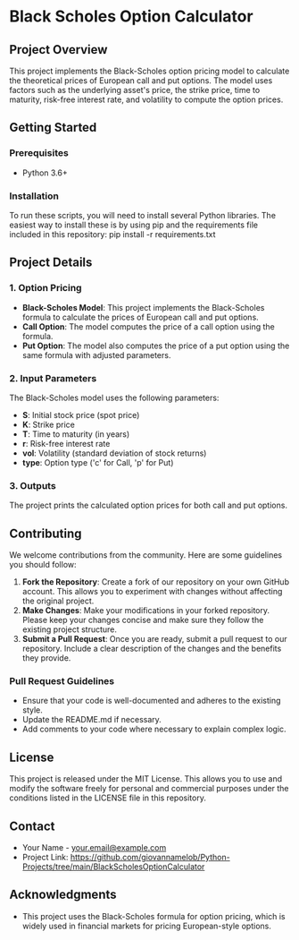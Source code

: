 # Black Scholes Option Calculator

## Project Overview
This project implements the Black-Scholes option pricing model to calculate the theoretical prices of European call and put options. The model uses factors such as the underlying asset's price, the strike price, time to maturity, risk-free interest rate, and volatility to compute the option prices. 

## Getting Started

### Prerequisites
- Python 3.6+

### Installation
To run these scripts, you will need to install several Python libraries. The easiest way to install these is by using pip and the requirements file included in this repository:
pip install -r requirements.txt

## Project Details

### 1. Option Pricing
- **Black-Scholes Model**: This project implements the Black-Scholes formula to calculate the prices of European call and put options.
- **Call Option**: The model computes the price of a call option using the formula.
- **Put Option**: The model also computes the price of a put option using the same formula with adjusted parameters.

### 2. Input Parameters
The Black-Scholes model uses the following parameters:
- **S**: Initial stock price (spot price)
- **K**: Strike price
- **T**: Time to maturity (in years)
- **r**: Risk-free interest rate
- **vol**: Volatility (standard deviation of stock returns)
- **type**: Option type ('c' for Call, 'p' for Put)

### 3. Outputs
The project prints the calculated option prices for both call and put options.

## Contributing
We welcome contributions from the community. Here are some guidelines you should follow:

1. **Fork the Repository**: Create a fork of our repository on your own GitHub account. This allows you to experiment with changes without affecting the original project.
2. **Make Changes**: Make your modifications in your forked repository. Please keep your changes concise and make sure they follow the existing project structure.
3. **Submit a Pull Request**: Once you are ready, submit a pull request to our repository. Include a clear description of the changes and the benefits they provide.

### Pull Request Guidelines
- Ensure that your code is well-documented and adheres to the existing style.
- Update the README.md if necessary.
- Add comments to your code where necessary to explain complex logic.

## License
This project is released under the MIT License. This allows you to use and modify the software freely for personal and commercial purposes under the conditions listed in the LICENSE file in this repository.

## Contact
- Your Name - your.email@example.com
- Project Link: https://github.com/giovannamelob/Python-Projects/tree/main/BlackScholesOptionCalculator

## Acknowledgments
- This project uses the Black-Scholes formula for option pricing, which is widely used in financial markets for pricing European-style options.
